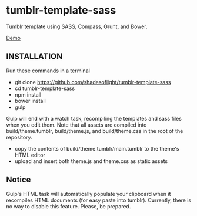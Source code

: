 tumblr-template-sass
====================

Tumblr template using SASS, Compass, Grunt, and Bower.

<a href="http://gaming-thrones.tumblr.com">Demo</a>

## INSTALLATION
Run these commands in a terminal
 - git clone https://github.com/shadesoflight/tumblr-template-sass
 - cd tumblr-template-sass
 - npm install
 - bower install
 - gulp

Gulp will end with a watch task, recompiling the templates and sass files when you edit them.
Note that all assets are compiled into build/theme.tumblr, build/theme.js, and build/theme.css in the root of the repository.

 - copy the contents of build/theme.tumblr/main.tumblr to the theme's HTML editor
 - upload and insert both theme.js and theme.css as static assets


## Notice
Gulp's HTML task will automatically populate your clipboard when it recompiles HTML documents (for easy paste into tumblr).
Currently, there is no way to disable this feature.  Please, be prepared.

